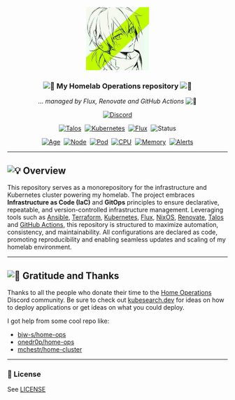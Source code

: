 <div align="center">

<img src="https://github.com/soulwhisper/homelab-ops/blob/main/docs/_assets/logo.jpg?raw=true" width="144px" height="144px"/>

### <img src="https://fonts.gstatic.com/s/e/notoemoji/latest/1f680/512.gif" alt="🚀" width="16" height="16"> My Homelab Operations repository <img src="https://fonts.gstatic.com/s/e/notoemoji/latest/1f6a7/512.gif" alt="🚧" width="16" height="16">

_... managed by Flux, Renovate and GitHub Actions_ <img src="https://fonts.gstatic.com/s/e/notoemoji/latest/1f916/512.gif" alt="🤖" width="16" height="16">

[![Discord](https://img.shields.io/discord/673534664354430999?style=for-the-badge&label&logo=discord&logoColor=white&color=blue)](https://discord.gg/homelab-operations)

[![Talos](https://img.shields.io/endpoint?url=https%3A%2F%2Fkromgo.noirprime.com%2Ftalos_version&style=for-the-badge&logo=talos&logoColor=white&color=blue&label=talos)](https://talos.dev)&nbsp;
[![Kubernetes](https://img.shields.io/endpoint?url=https%3A%2F%2Fkromgo.noirprime.com%2Fkubernetes_version&style=for-the-badge&logo=kubernetes&logoColor=white&color=blue&label=k8s)](https://kubernetes.io)&nbsp;
[![Flux](https://img.shields.io/endpoint?url=https%3A%2F%2Fkromgo.noirprime.com%2Fflux_version&style=for-the-badge&logo=flux&logoColor=white&color=blue&label=flux)](https://fluxcd.io)&nbsp;
![Status](https://img.shields.io/website?url=https%3A%2F%2Fstatus.noirprime.com&up_message=UP&up_color=white&down_message=DOWN&down_color=red&style=for-the-badge&logo=statuspal&logoColor=white&label=STATUS&color=blue)

[![Age](https://img.shields.io/endpoint?url=https%3A%2F%2Fkromgo.noirprime.com%2Fcluster_age_days&style=flat-square&label=Age&color=green)](https://github.com/kashalls/kromgo)&nbsp;
[![Node](https://img.shields.io/endpoint?url=https%3A%2F%2Fkromgo.noirprime.com%2Fcluster_node_count&style=flat-square&label=Nodes&color=green)](https://github.com/kashalls/kromgo)&nbsp;
[![Pod](https://img.shields.io/endpoint?url=https%3A%2F%2Fkromgo.noirprime.com%2Fcluster_pod_count&style=flat-square&label=Pods&color=green)](https://github.com/kashalls/kromgo)&nbsp;
[![CPU](https://img.shields.io/endpoint?url=https%3A%2F%2Fkromgo.noirprime.com%2Fcluster_cpu_usage&style=flat-square&label=CPU&color=green)](https://github.com/kashalls/kromgo)&nbsp;
[![Memory](https://img.shields.io/endpoint?url=https%3A%2F%2Fkromgo.noirprime.com%2Fcluster_memory_usage&style=flat-square&label=Memory&color=green)](https://github.com/kashalls/kromgo)&nbsp;
[![Alerts](https://img.shields.io/endpoint?url=https%3A%2F%2Fkromgo.noirprime.com%2Fcluster_alert_count&style=flat-square&label=Alerts&color=green)](https://github.com/kashalls/kromgo)

</div>

---

## <img src="https://fonts.gstatic.com/s/e/notoemoji/latest/1f4a1/512.gif" alt="💡" width="20" height="20"> Overview

This repository serves as a monorepository for the infrastructure and Kubernetes cluster powering my homelab. The project embraces **Infrastructure as Code (IaC)** and **GitOps** principles to ensure declarative, repeatable, and version-controlled infrastructure management. Leveraging tools such as [Ansible](https://www.ansible.com/), [Terraform](https://www.terraform.io/), [Kubernetes](https://kubernetes.io/), [Flux](https://github.com/fluxcd/flux2), [NixOS](https://nixos.org/), [Renovate](https://github.com/renovatebot/renovate), [Talos](https://www.talos.dev) and [GitHub Actions](https://github.com/features/actions), this repository is structured to maximize automation, consistency, and maintainability. All configurations are declared as code, promoting reproducibility and enabling seamless updates and scaling of my homelab environment.

---

## <img src="https://fonts.gstatic.com/s/e/notoemoji/latest/1f64f/512.gif" alt="🙏" width="20" height="20"> Gratitude and Thanks

Thanks to all the people who donate their time to the [Home Operations](https://discord.gg/home-operations) Discord community. Be sure to check out [kubesearch.dev](https://kubesearch.dev/) for ideas on how to deploy applications or get ideas on what you could deploy.

I got help from some cool repo like:

- [bjw-s/home-ops](https://github.com/bjw-s/home-ops)
- [onedr0p/home-ops](https://github.com/onedr0p/home-ops)
- [mchestr/home-cluster](https://github.com/mchestr/home-cluster)

---

### 🔏 License

See [LICENSE](https://github.com/soulwhisper/homelab-ops/blob/main/LICENSE)
